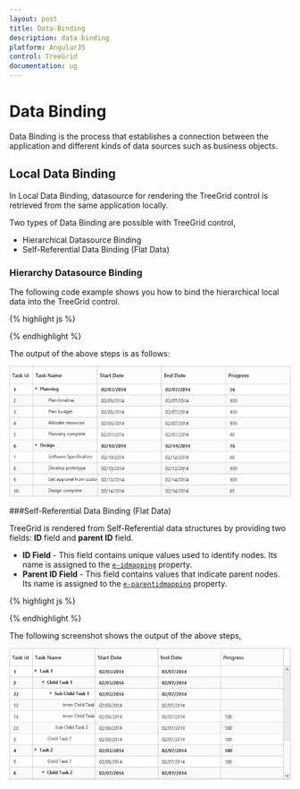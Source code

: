 ```yaml
---
layout: post
title: Data-Binding
description: data binding
platform: AngularJS
control: TreeGrid
documentation: ug
---
```


# Data Binding

Data Binding is the process that establishes a connection between the application and different kinds of data sources such as business objects.

## Local Data Binding

In Local Data Binding, datasource for rendering the TreeGrid control is retrieved from the same application locally.

Two types of Data Binding are possible with TreeGrid control, 

* Hierarchical Datasource Binding
* Self-Referential Data Binding (Flat Data)

### Hierarchy Datasource Binding

The following code example shows you how to bind the hierarchical local data into the TreeGrid control.

{% highlight js %}

<body ng-controller="TreeGridCtrl">
    <!--Add  treegrid control here-->
    <div id="TreeGridContainer" ej-treegrid //... 
    e-datasource="dataSource" 
    e-childmapping="subtasks"
    e-treecolumnindex="1"
    e-columns="columns">
    </div>
    <script>
     var columns = [ { field:"taskID", headerText:"Task Id", width:"45"},
                    { field:"taskName", headerText:"Task Name"},
                    { field:"startDate", headerText:"Start Date"},
                    { field:"endDate", headerText:"End Date"},
    ]
    var projectData = [
                    {
                    taskID: 1,
                    taskName:"Planning",
                    startDate:"02/03/2014",
                    endDate:"02/07/2014",
                    progress: 100,
                    duration:5,
                    subtasks: [
                    {
                        taskID: 2,
                        taskName:"Plan timeline",
                        startDate:"02/03/2014",
                        endDate:"02/07/2014",
                        duration: 5,
                        progress: 100
                     },
                     {
                        taskID: 3,
                        taskName:"Plan budget",
                        startDate:"02/03/2014",
                        endDate:"02/07/2014",
                        duration: 5,
                        progress: 100
                        },
                        //...
            ]},
            //...
            ];
        angular.module('listCtrl', ['ejangular'])
            .controller('TreeGridCtrl', function($scope) {
                //...
                $scope.dataSource = "projectData";
                $scope.columns = "columns";
            });
    </script>
</body>

{% endhighlight %}

The output of the above steps is as follows:

![](Data-Binding_images/Data-Binding_img1.png)

###Self-Referential Data Binding (Flat Data)

TreeGrid is rendered from Self-Referential data structures by providing two fields: **ID** field and **parent ID** field.

* **ID Field** - This field contains unique values used to identify nodes. Its name is assigned to the [`e-idmapping`](/api/js/ejtreegrid#idmappingspan-classtype-signature-type-stringstringspan "idMapping") property.
* **Parent ID Field** - This field contains values that indicate parent nodes. Its name is assigned to the [`e-parentidmapping`](/api/js/ejtreegrid#parentidmappingspan-classtype-signature-type-stringstringspan "parentIdMapping") property.

{% highlight js %}

<body ng-controller="TreeGridCtrl">
    <!--Add  treegrid control here-->
    <div id="TreeGridContainer" ej-treegrid //... 
    e-datasource="dataSource" 
    e-childmapping="subtasks"
    e-treecolumnindex="1"
    e-idmapping="taskID"
    e-parentidmapping="pId"
    >
    </div>
    <script>
     var columns = [   { field: "taskID", headerText: "Task Id", width: "45" },
                    { field: "taskName", headerText: "Task Name" },
                    { field: "startDate", headerText: "Start Date" },
                    { field: "endDate", headerText: "End Date" },
                    { field: "duration", headerText: "Duration" },
                    { field: "progress", headerText: "Progress" }
    ]
    var projectData = [
         {
             taskID: 1,
             taskName: "Task 1",
             startDate: "02/03/2014",
             endDate: "03/07/2014",
             duration: 5
         },
         {
             taskID: 2,
             pId: 1,
             taskName: "Child Task 1",
             startDate: "02/03/2014",
             endDate: "02/07/2014",
             duration: 5
         },
         {
             taskID: 3,
             pId: 1,
             taskName: "Child Task 2",
             startDate: "02/03/2014",
             endDate: "02/07/2014",
             duration: 5,
             progress: "100"
         },
         {
             taskID: 22,
             pId: 2,
             taskName: "Sub Child Task 1",
             startDate: "02/03/2014",
             endDate: "02/07/2014",
             duration: 5
         },
         {
             taskID: 23,
             pId: 2,
             taskName: "Sub Child Task 2",
             startDate: "02/03/2014",
             endDate: "02/07/2014",
             duration: 5,
             progress: "100"
         },    
         //...
     ];
        angular.module('listCtrl', ['ejangular'])
            .controller('TreeGridCtrl', function($scope) {
                //...
                $scope.dataSource = "projectData";
                $scope.columns = "columns";
            });
    </script>
</body>

{% endhighlight %}

The following screenshot shows the output of the above steps,

![](Data-Binding_images/Data-Binding_img2.png)

